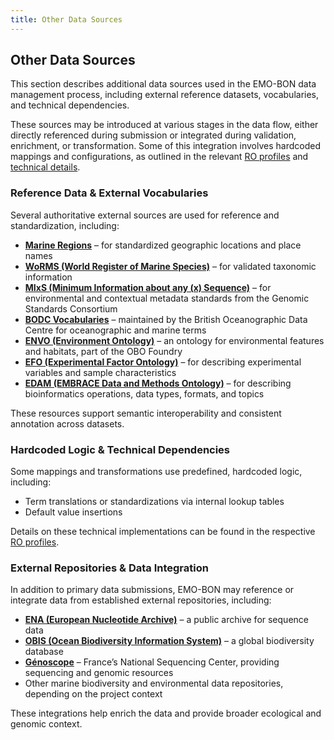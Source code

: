 ```yaml
---
title: Other Data Sources
---
```


## Other Data Sources

This section describes additional data sources used in the EMO-BON data management process, including external reference datasets, vocabularies, and technical dependencies.

These sources may be introduced at various stages in the data flow, either directly referenced during submission or integrated during validation, enrichment, or transformation. Some of this integration involves hardcoded mappings and configurations, as outlined in the relevant [RO profiles](../06-conformance/ro-profiles.md) and [technical details](../07-technical-details/software-components.md).

### Reference Data & External Vocabularies

Several authoritative external sources are used for reference and standardization, including:

- [**Marine Regions**](https://www.marineregions.org/) – for standardized geographic locations and place names
- [**WoRMS (World Register of Marine Species)**](https://www.marinespecies.org/) – for validated taxonomic information
- [**MIxS (Minimum Information about any (x) Sequence)**](https://gensc.org/mixs/) – for environmental and contextual metadata standards from the Genomic Standards Consortium
- [**BODC Vocabularies**](https://vocab.nerc.ac.uk/) – maintained by the British Oceanographic Data Centre for oceanographic and marine terms
- [**ENVO (Environment Ontology)**](https://www.ontobee.org/ontology/ENVO) – an ontology for environmental features and habitats, part of the OBO Foundry
- [**EFO (Experimental Factor Ontology)**](https://www.ebi.ac.uk/efo/) – for describing experimental variables and sample characteristics
- [**EDAM (EMBRACE Data and Methods Ontology)**](http://edamontology.org/) – for describing bioinformatics operations, data types, formats, and topics

These resources support semantic interoperability and consistent annotation across datasets.

### Hardcoded Logic & Technical Dependencies

Some mappings and transformations use predefined, hardcoded logic, including:

- Term translations or standardizations via internal lookup tables
- Default value insertions

Details on these technical implementations can be found in the respective [RO profiles](../06-conformance/ro-profiles.md).

### External Repositories & Data Integration

In addition to primary data submissions, EMO-BON may reference or integrate data from established external repositories, including:

- [**ENA (European Nucleotide Archive)**](https://www.ebi.ac.uk/ena) – a public archive for sequence data
- [**OBIS (Ocean Biodiversity Information System)**](https://obis.org/) – a global biodiversity database
- [**Génoscope**](https://www.genoscope.cns.fr/) – France’s National Sequencing Center, providing sequencing and genomic resources
- Other marine biodiversity and environmental data repositories, depending on the project context


These integrations help enrich the data and provide broader ecological and genomic context.
